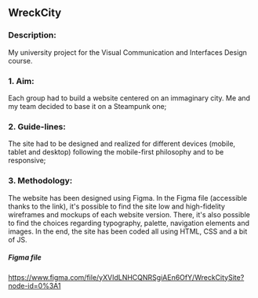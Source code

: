 ## WreckCity

### Description:
My university project for the Visual Communication and Interfaces Design course.

### 1. Aim: 
Each group had to build a website centered on an immaginary city. Me and my team decided to base it on a Steampunk one;

### 2. Guide-lines: 
The site had to be designed and realized for different devices (mobile, tablet and desktop) following the mobile-first philosophy and to be responsive; 

### 3. Methodology: 
The website has been designed using Figma. In the Figma file (accessible thanks to the link), it's possible to find 
the site low and high-fidelity wireframes and mockups of each website version. There, it's also possible to find the choices regarding 
typography, palette, navigation elements and images. In the end, the site has been coded all using HTML, CSS and a bit of JS.

##### Figma file
https://www.figma.com/file/yXVIdLNHCQNRSgiAEn6OfY/WreckCitySite?node-id=0%3A1
